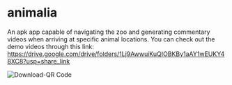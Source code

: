 # animalia
An apk app capable of navigating the zoo and generating commentary videos when arriving at specific animal locations.
You can check out the demo videos through this link:
https://drive.google.com/drive/folders/1Lj9AwwuiKuQIOBKBy1aAY1wEUKY48XC8?usp=share_link

![Download-QR Code](https://user-images.githubusercontent.com/68763046/224458427-fe0b7c55-450f-4780-a23d-b1e8b193377c.png)

